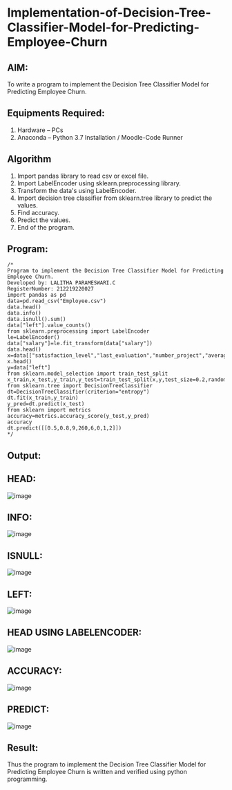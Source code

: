 # Implementation-of-Decision-Tree-Classifier-Model-for-Predicting-Employee-Churn

## AIM:
To write a program to implement the Decision Tree Classifier Model for Predicting Employee Churn.

## Equipments Required:
1. Hardware – PCs
2. Anaconda – Python 3.7 Installation / Moodle-Code Runner

## Algorithm
1. Import pandas library to read csv or excel file.
2. Import LabelEncoder using sklearn.preprocessing library.
3. Transform the data's using LabelEncoder.
4. Import decision tree classifier from sklearn.tree library to predict the values.
5. Find accuracy.
6. Predict the values.
7. End of the program.

## Program:
```
/*
Program to implement the Decision Tree Classifier Model for Predicting Employee Churn.
Developed by: LALITHA PARAMESWARI.C
RegisterNumber: 212219220027
import pandas as pd
data=pd.read_csv("Employee.csv")
data.head()
data.info()
data.isnull().sum()
data["left"].value_counts()
from sklearn.preprocessing import LabelEncoder
le=LabelEncoder()
data["salary"]=le.fit_transform(data["salary"])
data.head()
x=data[["satisfaction_level","last_evaluation","number_project","average_montly_hours","time_spend_company","Work_accident","promotion_last_5years","salary"]]
x.head()
y=data["left"]
from sklearn.model_selection import train_test_split
x_train,x_test,y_train,y_test=train_test_split(x,y,test_size=0.2,random_state=100)
from sklearn.tree import DecisionTreeClassifier
dt=DecisionTreeClassifier(criterion="entropy")
dt.fit(x_train,y_train)
y_pred=dt.predict(x_test)
from sklearn import metrics 
accuracy=metrics.accuracy_score(y_test,y_pred)
accuracy
dt.predict([[0.5,0.8,9,260,6,0,1,2]])
*/
```

## Output:

## HEAD:

![image](https://user-images.githubusercontent.com/103946827/174734730-5dded206-90a2-4c20-9afd-94b48c1d042a.png)

## INFO:

![image](https://user-images.githubusercontent.com/103946827/174734820-910adc15-be30-48b3-9126-c99d6cdc2735.png)

## ISNULL:

![image](https://user-images.githubusercontent.com/103946827/174735019-7efc3afa-c891-4096-becd-a4e094f44004.png)

## LEFT:

![image](https://user-images.githubusercontent.com/103946827/174735098-00542979-db39-4218-ba9b-92b80ff0c504.png)

## HEAD USING LABELENCODER:

![image](https://user-images.githubusercontent.com/103946827/174735173-b1424a20-b59e-4f43-aeb3-f8cf0deb3396.png)

## ACCURACY:

![image](https://user-images.githubusercontent.com/103946827/174735300-48c58c4f-e954-4344-9508-ed4a0fff00f6.png)

## PREDICT:

![image](https://user-images.githubusercontent.com/103946827/174735351-f0868564-844b-4ccc-b24b-6fa4778cb337.png)


## Result:
Thus the program to implement the  Decision Tree Classifier Model for Predicting Employee Churn is written and verified using python programming.
